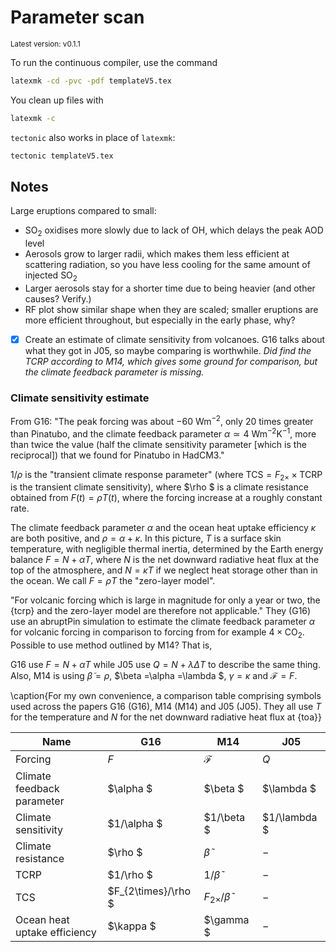 # Parameter scan

<sup>Latest version: v0.1.1</sup> <!-- x-release-please-version -->

To run the continuous compiler, use the command

```bash
latexmk -cd -pvc -pdf templateV5.tex
```

You clean up files with

```bash
latexmk -c
```

`tectonic` also works in place of `latexmk`:

```bash
tectonic templateV5.tex
```

## Notes

Large eruptions compared to small:

- $\mathrm{SO_2}$ oxidises more slowly due to lack of OH, which delays the peak AOD
  level
- Aerosols grow to larger radii, which makes them less efficient at scattering
  radiation, so you have less cooling for the same amount of injected $\mathrm{SO_2}$
- Larger aerosols stay for a shorter time due to being heavier (and other causes?
  Verify.)
- RF plot show similar shape when they are scaled; smaller eruptions are more efficient
  throughout, but especially in the early phase, why?

- [x] Create an estimate of climate sensitivity from volcanoes. G16 talks about what
      they got in J05, so maybe comparing is worthwhile. _Did find the TCRP according to
      M14, which gives some ground for comparison, but the climate feedback parameter is
      missing._

### Climate sensitivity estimate

From G16: "The peak forcing was about $\SI{-60}{\watt\metre^{-2}}$, only $20$ times
greater than Pinatubo, and the climate feedback parameter $\alpha \simeq
\SI{4}{\watt\metre^{-2}\kelvin^{-1}}$, more than twice the value (half the climate
sensitivity parameter [which is the reciprocal]) that we found for Pinatubo in HadCM3."

$1/\rho$ is the "transient climate response parameter" (where
$\mathrm{TCS}=F_{2\times}\times \mathrm{TCRP}$ is the transient climate sensitivity),
where $\rho $ is a climate resistance obtained from $F(t)=\rho T(t)$, where the forcing
increase at a roughly constant rate.

The climate feedback parameter $\alpha$ and the ocean heat uptake efficiency $\kappa$
are both positive, and $\rho =\alpha +\kappa$. In this picture, $T$ is a surface skin
temperature, with negligible thermal inertia, determined by the Earth energy balance
$F=N+\alpha T$, where $N$ is the net downward radiative heat flux at the top of the
atmosphere, and $N=\kappa T$ if we neglect heat storage other than in the ocean. We call
$F=\rho T$ the "zero-layer model".

"For volcanic forcing which is large in magnitude for only a year or two, the {tcrp} and
the zero-layer model are therefore not applicable." They (G16) use an abruptPin
simulation to estimate the climate feedback parameter $\alpha$ for volcanic forcing in
comparison to forcing from for example $4\times \mathrm{CO_2}$. Possible to use method
outlined by M14? That is,

G16 use $F=N+\alpha T$ while J05 use $Q=N+\lambda \Delta T$ to describe the same thing.
Also, M14 is using $\tilde{\beta}=\rho$, $\beta =\alpha =\lambda $, $\gamma =\kappa$ and
$\mathcal{F}=F$.

\caption{For my own convenience, a comparison table comprising symbols used across the
papers G16 (G16), M14 (M14) and J05 (J05). They all use $T$ for the temperature and $N$
for the net downward radiative heat flux at {toa}}

| Name                         | G16                 | M14                          | J05          |
| ---------------------------- | ------------------- | ---------------------------- | ------------ |
| Forcing                      | $F$                 | $\mathcal{F}$                | $Q$          |
| Climate feedback parameter   | $\alpha $           | $\beta $                     | $\lambda $   |
| Climate sensitivity          | $1/\alpha $         | $1/\beta $                   | $1/\lambda $ |
| Climate resistance           | $\rho $             | $\tilde{\beta }$             | $-$          |
| TCRP                         | $1/\rho $           | $1/\tilde{\beta }$           | $-$          |
| TCS                          | $F_{2\times}/\rho $ | $F_{2\times}/\tilde{\beta }$ | $-$          |
| Ocean heat uptake efficiency | $\kappa $           | $\gamma $                    | $-$          |
